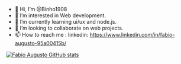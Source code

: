 - 👋 Hi, I’m @Binho1908
- 👀 I’m interested in Web development.
- 🌱 I’m currently learning ui/ux and node.js.
- 💞️ I’m looking to collaborate on web projects.
- 📫 How to reach me : 
linkedin: https://www.linkedin.com/in/fabio-augusto-95a00415b/

<!---
Binho1908/Binho1908 is a ✨ special ✨ repository because its `README.md` (this file) appears on your GitHub profile.
You can click the Preview link to take a look at your changes.
--->
[![Fabio Augusto GitHub stats](https://github-readme-stats.vercel.app/api?username=Binho1908)](https://github.com/Binho1908/github-readme-stats)

